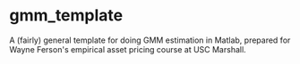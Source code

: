 gmm_template
============

A (fairly) general template for doing GMM estimation in Matlab, prepared for Wayne Ferson's empirical asset pricing course at USC Marshall.
